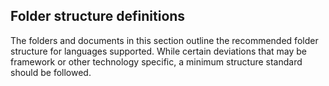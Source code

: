 ## Folder structure definitions

The folders and documents in this section outline the recommended folder structure for languages supported. While certain deviations that may be framework or other technology specific, a minimum structure standard should be followed.
